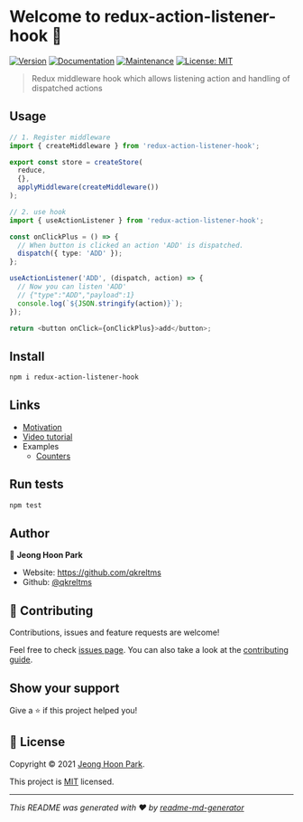 # Welcome to redux-action-listener-hook 👋

[![Version](https://img.shields.io/npm/v/redux-action-listener-hook.svg)](https://www.npmjs.com/package/redux-action-listener-hook)
[![Documentation](https://img.shields.io/badge/documentation-yes-brightgreen.svg)](https://github.com/qkreltms/redux-action-listener-hook#readme)
[![Maintenance](https://img.shields.io/badge/Maintained%3F-yes-green.svg)](https://github.com/qkreltms/redux-action-listener-hook/graphs/commit-activity)
[![License: MIT](https://img.shields.io/github/license/qkreltms/redux-action-listener-hook)](https://github.com/qkreltms/redux-action-listener-hook/blob/master/LICENSE)

> Redux middleware hook which allows listening action and handling of dispatched actions

## Usage

```ts
// 1. Register middleware
import { createMiddleware } from 'redux-action-listener-hook';

export const store = createStore(
  reduce,
  {},
  applyMiddleware(createMiddleware())
);

// 2. use hook
import { useActionListener } from 'redux-action-listener-hook';

const onClickPlus = () => {
  // When button is clicked an action 'ADD' is dispatched.
  dispatch({ type: 'ADD' });
};

useActionListener('ADD', (dispatch, action) => {
  // Now you can listen 'ADD'
  // {"type":"ADD","payload":1}
  console.log(`${JSON.stringify(action)}`);
});

return <button onClick={onClickPlus}>add</button>;
```

## Install

```sh
npm i redux-action-listener-hook
```

## Links

- [Motivation]()
- [Video tutorial]()
- Examples
  - [Counters](https://codesandbox.io/s/redux-action-listener-hook-counter-example-0dti5?file=/src/reducer.ts)

## Run tests

```sh
npm test
```

## Author

👤 **Jeong Hoon Park**

- Website: https://github.com/qkreltms
- Github: [@qkreltms](https://github.com/qkreltms)

## 🤝 Contributing

Contributions, issues and feature requests are welcome!

Feel free to check [issues page](https://github.com/qkreltms/redux-action-listener-hook/issues). You can also take a look at the [contributing guide](https://github.com/qkreltms/redux-action-listener-hook/blob/master/CONTRIBUTING.md).

## Show your support

Give a ⭐️ if this project helped you!

## 📝 License

Copyright © 2021 [Jeong Hoon Park](https://github.com/qkreltms).

This project is [MIT](https://github.com/qkreltms/redux-action-listener-hook/blob/master/LICENSE) licensed.

---

_This README was generated with ❤️ by [readme-md-generator](https://github.com/kefranabg/readme-md-generator)_
